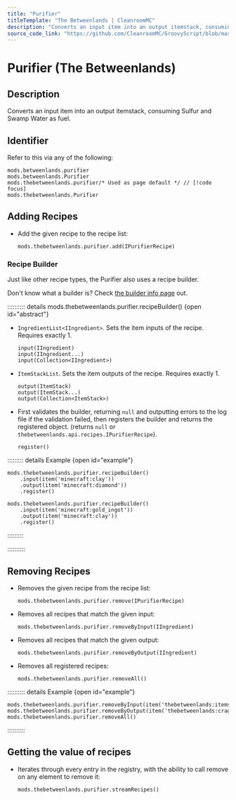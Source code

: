 ```yaml
---
title: "Purifier"
titleTemplate: "The Betweenlands | CleanroomMC"
description: "Converts an input item into an output itemstack, consuming Sulfur and Swamp Water as fuel."
source_code_link: "https://github.com/CleanroomMC/GroovyScript/blob/master/src/main/java/com/cleanroommc/groovyscript/compat/mods/betweenlands/Purifier.java"
---
```


# Purifier (The Betweenlands)

## Description

Converts an input item into an output itemstack, consuming Sulfur and Swamp Water as fuel.

## Identifier

Refer to this via any of the following:

```groovy:no-line-numbers {3}
mods.betweenlands.purifier
mods.betweenlands.Purifier
mods.thebetweenlands.purifier/* Used as page default */ // [!code focus]
mods.thebetweenlands.Purifier
```


## Adding Recipes

- Add the given recipe to the recipe list:

    ```groovy:no-line-numbers
    mods.thebetweenlands.purifier.add(IPurifierRecipe)
    ```


### Recipe Builder

Just like other recipe types, the Purifier also uses a recipe builder.

Don't know what a builder is? Check [the builder info page](../../getting_started/builder.md) out.

:::::::::: details mods.thebetweenlands.purifier.recipeBuilder() {open id="abstract"}
- `IngredientList<IIngredient>`. Sets the item inputs of the recipe. Requires exactly 1.

    ```groovy:no-line-numbers
    input(IIngredient)
    input(IIngredient...)
    input(Collection<IIngredient>)
    ```

- `ItemStackList`. Sets the item outputs of the recipe. Requires exactly 1.

    ```groovy:no-line-numbers
    output(ItemStack)
    output(ItemStack...)
    output(Collection<ItemStack>)
    ```

- First validates the builder, returning `null` and outputting errors to the log file if the validation failed, then registers the builder and returns the registered object. (returns `null` or `thebetweenlands.api.recipes.IPurifierRecipe`).

    ```groovy:no-line-numbers
    register()
    ```

::::::::: details Example {open id="example"}
```groovy:no-line-numbers
mods.thebetweenlands.purifier.recipeBuilder()
    .input(item('minecraft:clay'))
    .output(item('minecraft:diamond'))
    .register()

mods.thebetweenlands.purifier.recipeBuilder()
    .input(item('minecraft:gold_ingot'))
    .output(item('minecraft:clay'))
    .register()
```

:::::::::

::::::::::

## Removing Recipes

- Removes the given recipe from the recipe list:

    ```groovy:no-line-numbers
    mods.thebetweenlands.purifier.remove(IPurifierRecipe)
    ```

- Removes all recipes that match the given input:

    ```groovy:no-line-numbers
    mods.thebetweenlands.purifier.removeByInput(IIngredient)
    ```

- Removes all recipes that match the given output:

    ```groovy:no-line-numbers
    mods.thebetweenlands.purifier.removeByOutput(IIngredient)
    ```

- Removes all registered recipes:

    ```groovy:no-line-numbers
    mods.thebetweenlands.purifier.removeAll()
    ```

:::::::::: details Example {open id="example"}
```groovy:no-line-numbers
mods.thebetweenlands.purifier.removeByInput(item('thebetweenlands:items_misc:64'))
mods.thebetweenlands.purifier.removeByOutput(item('thebetweenlands:cragrock'))
mods.thebetweenlands.purifier.removeAll()
```

::::::::::

## Getting the value of recipes

- Iterates through every entry in the registry, with the ability to call remove on any element to remove it:

    ```groovy:no-line-numbers
    mods.thebetweenlands.purifier.streamRecipes()
    ```
